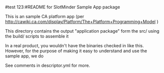 #test 123:#README for SlotMinder Sample App package

This is an sample CA platform app (per http://cawiki.ca.com/display/Platform/The+Platform+Programming+Model )

This directory contains the output "application package" form the src/ using the build/ scripts to assemble it

In a real product, you wouldn't have the binaries checked in like this. However, for the purpose of making it easy to understand and use the sample app, we do

See comments in descriptor.yml for more.

 

